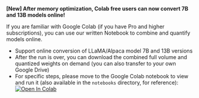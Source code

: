 **[New] After memory optimization, Colab free users can now convert 7B and 13B models online!**

If you are familiar with Google Colab (if you have Pro and higher subscriptions), you can use our written Notebook to combine and quantify models online.

- Support online conversion of LLaMA/Alpaca model 7B and 13B versions
- After the run is over, you can download the combined full volume and quantized weights on demand (you can also transfer to your own Google Drive)
- For specific steps, please move to the Google Colab notebook to view and run it (also available in the `notebooks` directory, for reference): <a href="https://colab.research.google.com/drive/1Eak6azD3MLeb-YsfbP8UZC8wrL1ddIMI?usp=sharing" target="_parent"><img src="https://colab.research.google.com/assets/colab-badge.svg" alt="Open In Colab"/></a>